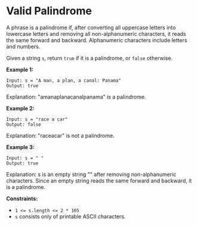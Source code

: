 # Valid Palindrome

A phrase is a palindrome if, after converting all uppercase letters into lowercase letters and removing all non-alphanumeric characters, it reads the same forward and backward. Alphanumeric characters include letters and numbers.

Given a string `s`, return `true` if it is a palindrome, or `false` otherwise.

**Example 1:**

```
Input: s = "A man, a plan, a canal: Panama"
Output: true
```

Explanation: "amanaplanacanalpanama" is a palindrome.

**Example 2:**

```
Input: s = "race a car"
Output: false
```

Explanation: "raceacar" is not a palindrome.

**Example 3:**

```
Input: s = " "
Output: true
```

Explanation: s is an empty string "" after removing non-alphanumeric characters.
Since an empty string reads the same forward and backward, it is a palindrome.
 
**Constraints:**

 - `1 <= s.length <= 2 * 105`
 - `s` consists only of printable ASCII characters.